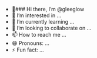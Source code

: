 - 👋### Hi there, I’m @gleeglow
- 👀 I’m interested in ...
- 🌱 I’m currently learning ...
- 💞️ I’m looking to collaborate on ...
- 📫 How to reach me ...
- 😄 Pronouns: ...
- ⚡ Fun fact: ...

<!---
gleeglow/gleeglow is a ✨ special ✨ repository because its `README.md` (this file) appears on your GitHub profile.
You can click the Preview link to take a look at your changes.
--->
